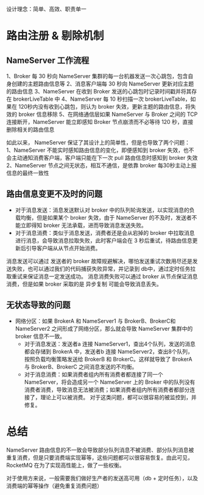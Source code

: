 设计理念：简单、高效、职责单一

# 路由注册 & 剔除机制

## NameServer 工作流程
1、Broker 每 30 秒向 NameServer 集群的每一台机器发送一次心跳包，包含自身创建的主题路由信息等
2、消息客户端每 30 秒向 NameServer 更新对应主题的路由信息
3、NameServer 在收到 Broker 发送的心跳包时记录时间戳并将其存在 brokerLiveTable 中
4、NameServer 每 10 秒扫描一次 brokerLiveTable，如果在 120秒内没有收到心跳包，则认为 broker 失效，更新主题的路由信息，将失效的 broker 信息移除
5、在网络通信层如果 NameServer 与 Broker 之间的 TCP 连接断开，NameServer 能立即感知 Broker 节点崩溃而不必等待 120 秒，直接删除相关的路由信息

如此以来， NameServer 保证了其设计上的简单性，但是也导致了两个问题：
1、NameServer 不能实时感知路由信息的变化，即便感知到 broker 失效，也不会主动通知消费客户端，客户端只能在下一次 pull 路由信息时感知到 broker 失效
2、NameServer 节点之间无状态，相互不通信，是依靠 broker 每30秒主动上报信息的最终一致性

## 路由信息变更不及时的问题
- 对于消息发送：消息发送默认对 broker 中的队列轮询发送，以实现消息的负载均衡，但是如果某个 broker 失效，由于 NameServer 的不及时，发送者不能立即得知 broker 无法承载，进而导致消息发送失败。
- 对于消息消费：类似于消息发送，消费者还是会从宕掉的 broker 中拉取消息进行消息，会导致消息拉取失败，此时客户端会在 3 秒后重试，待路由信息更新后引导客户端从从节点开始消费。

消息发送可以通过 发送者的 broker 故障规避解决，哪怕发送重试次数用尽还是发送失败，也可以通过我们的代码捕获失败异常，并记录到 db中，通过定时任务拉取重试来保证消息一定发送成功。
消息消费失败可以通过 broker 从节点保证消息消费，但是如果 broker 采取的是 异步复制 可能会导致消息丢失。

## 无状态导致的问题
- 网络分区：如果 BrokerA 和 NameServer1 与 BrokerB、BrokerC和NameServer2 之间形成了网络分区，那么就会导致 NameServer 集群中的 broker 信息不一致。
	- 对于消息发送：发送者a 连接 NameServer1，查出4个队列，发送的消息都会存储到 BrokerA 中，发送者b 连接 NameServer2，查出8个队列，按照负载均衡策略发送给 BrokerB 和 BrokerC。这样就导致了 BrokerA 与 BrokerB、BrokerC 之间消息发送的不均衡。
	- 对于消息消费：如果消费者组内所有消费者都连接了同一个 NameServer，将会造成另一个 NameServer 上的 Broker 中的队列没有消费者消费，导致消息无法被消费；如果消费者组内所有消费者都部分连接了，理论上可以被消费。
对于这类问题，都可以很容易的被监控到，并修复。


# 总结

NameServer 路由信息的不一致会导致部分队列消息不被消费、部分队列消息被重复消费，但是只要消费端实现幂等，这些问题都可以很容易恢复。由此可见，RocketMQ 在为了实现高性能上，做了一些权衡。

对于使用方来说，一般需要我们做好生产者的发送高可用（db + 定时任务），以及消费端的幂等操作（避免重复消费问题）